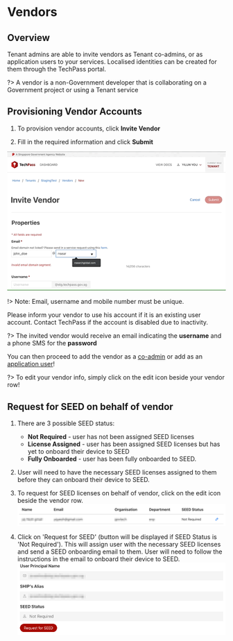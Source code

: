 # Vendors
## Overview
Tenant admins are able to invite vendors as Tenant co-admins, or as application users to your services. Localised identities can be created for them through the TechPass portal.

?> A vendor is a non-Government developer that is collaborating on a Government project or using a Tenant service

## Provisioning Vendor Accounts
 1. To provision vendor accounts, click **Invite Vendor**

 2. Fill in the required information and click **Submit**

![add_vendor](assets/add_vendor.gif)

!> Note: Email, username and mobile number must be unique.

Please inform your vendor to use his account if it is an existing user account.
Contact TechPass if the account is disabled due to inactivity.

?> The invited vendor would receive an email indicating the **username** and a phone SMS for the **password**

You can then proceed to add the vendor as a [co-admin](namespaces#Managing-Tenant-Admins) or add as an [application user](applications#Managing-Access-to-your-App)!

?> To edit your vendor info, simply click on the edit icon beside your vendor row!

## Request for SEED on behalf of vendor
1. There are 3 possible SEED status:
   - <strong>Not Required</strong> - user has not been assigned SEED licenses
   - <strong>License Assigned</strong> - user has been assigned SEED licenses but has yet to onboard their device to SEED
   - <strong>Fully Onboarded</strong> - user has been fully onboarded to SEED.     

2. User will need to have the necessary SEED licenses assigned to them before they can onboard their device to SEED.

3. To request for SEED licenses on behalf of vendor, click on the edit icon beside the vendor row.
![vendors](assets/images/vendor/vendors.png)

4. Click on 'Request for SEED' (button will be displayed if SEED Status is 'Not Required'). This will assign user with the necessary SEED licenses and send a SEED onboarding email to them. User will need to follow the instructions in the email to onboard their device to SEED.
![vendor_request_seed](assets/images/vendor/request_seed.png)